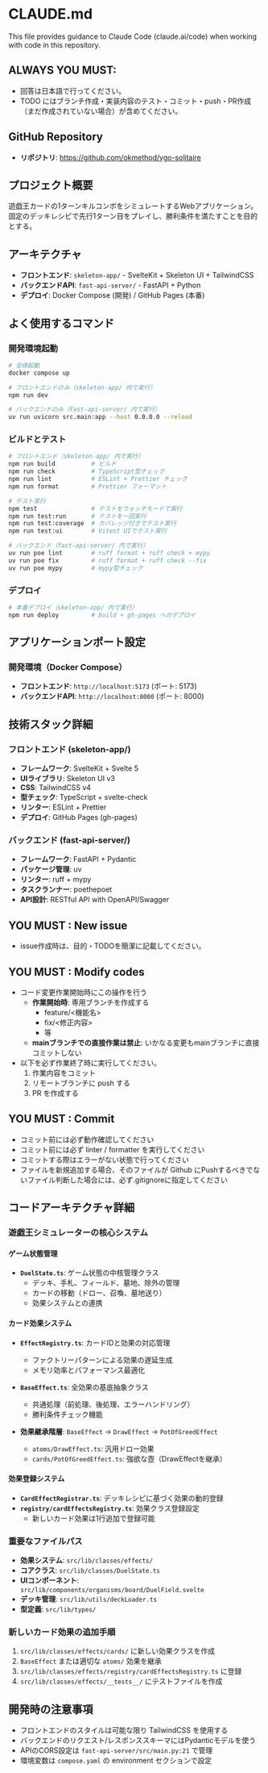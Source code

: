 # CLAUDE.md

This file provides guidance to Claude Code (claude.ai/code) when working with code in this repository.

## ALWAYS YOU MUST:
- 回答は日本語で行ってください。
- TODO にはブランチ作成・実装内容のテスト・コミット・push・PR作成（まだ作成されていない場合）が含めてください。

## GitHub Repository
- **リポジトリ**: https://github.com/okmethod/ygo-solitaire

## プロジェクト概要
遊戯王カードの1ターンキルコンボをシミュレートするWebアプリケーション。
固定のデッキレシピで先行1ターン目をプレイし、勝利条件を満たすことを目的とする。

## アーキテクチャ
- **フロントエンド**: `skeleton-app/` - SvelteKit + Skeleton UI + TailwindCSS
- **バックエンドAPI**: `fast-api-server/` - FastAPI + Python
- **デプロイ**: Docker Compose (開発) / GitHub Pages (本番)

## よく使用するコマンド

### 開発環境起動
```bash
# 全体起動
docker compose up

# フロントエンドのみ（skeleton-app/ 内で実行）
npm run dev

# バックエンドのみ（fast-api-server/ 内で実行）
uv run uvicorn src.main:app --host 0.0.0.0 --reload
```

### ビルドとテスト
```bash
# フロントエンド（skeleton-app/ 内で実行）
npm run build          # ビルド
npm run check          # TypeScript型チェック
npm run lint           # ESLint + Prettier チェック
npm run format         # Prettier フォーマット

# テスト実行
npm test               # テストをウォッチモードで実行
npm run test:run       # テストを一回実行
npm run test:coverage  # カバレッジ付きでテスト実行
npm run test:ui        # Vitest UIでテスト実行

# バックエンド（fast-api-server/ 内で実行）
uv run poe lint        # ruff format + ruff check + mypy
uv run poe fix         # ruff format + ruff check --fix
uv run poe mypy        # mypy型チェック
```

### デプロイ
```bash
# 本番デプロイ（skeleton-app/ 内で実行）
npm run deploy         # build + gh-pages へのデプロイ
```

## アプリケーションポート設定
### 開発環境（Docker Compose）
- **フロントエンド**: `http://localhost:5173` (ポート: 5173)
- **バックエンドAPI**: `http://localhost:8000` (ポート: 8000)

## 技術スタック詳細
### フロントエンド (skeleton-app/)
- **フレームワーク**: SvelteKit + Svelte 5
- **UIライブラリ**: Skeleton UI v3
- **CSS**: TailwindCSS v4
- **型チェック**: TypeScript + svelte-check
- **リンター**: ESLint + Prettier
- **デプロイ**: GitHub Pages (gh-pages)

### バックエンド (fast-api-server/)
- **フレームワーク**: FastAPI + Pydantic
- **パッケージ管理**: uv
- **リンター**: ruff + mypy
- **タスクランナー**: poethepoet
- **API設計**: RESTful API with OpenAPI/Swagger

## YOU MUST : New issue
- issue作成時は、目的・TODOを簡潔に記載してください。

## YOU MUST : Modify codes
- コード変更作業開始時にこの操作を行う
  - **作業開始時**: 専用ブランチを作成する
    - feature/<機能名>
    - fix/<修正内容>
    - 等
  - **mainブランチでの直接作業は禁止**: いかなる変更もmainブランチに直接コミットしない
- 以下を必ず作業終了時に実行してください。
  1. 作業内容をコミット
  2. リモートブランチに push する
  3. PR を作成する 

## YOU MUST : Commit
- コミット前には必ず動作確認してください
- コミット前には必ず linter / formatter を実行してください
- コミットする際はエラーがない状態で行ってください
- ファイルを新規追加する場合、そのファイルが Github にPushするべきでないファイル判断した場合には、必ず.gitignoreに指定してください

## コードアーキテクチャ詳細

### 遊戯王シミュレーターの核心システム

#### ゲーム状態管理
- **`DuelState.ts`**: ゲーム状態の中核管理クラス
  - デッキ、手札、フィールド、墓地、除外の管理
  - カードの移動（ドロー、召喚、墓地送り）
  - 効果システムとの連携

#### カード効果システム
- **`EffectRegistry.ts`**: カードIDと効果の対応管理
  - ファクトリーパターンによる効果の遅延生成
  - メモリ効率とパフォーマンス最適化

- **`BaseEffect.ts`**: 全効果の基底抽象クラス
  - 共通処理（前処理、後処理、エラーハンドリング）
  - 勝利条件チェック機能

- **効果継承階層**: `BaseEffect` → `DrawEffect` → `PotOfGreedEffect`
  - `atoms/DrawEffect.ts`: 汎用ドロー効果
  - `cards/PotOfGreedEffect.ts`: 強欲な壺（DrawEffectを継承）

#### 効果登録システム
- **`CardEffectRegistrar.ts`**: デッキレシピに基づく効果の動的登録
- **`registry/cardEffectsRegistry.ts`**: 効果クラス登録設定
  - 新しいカード効果は1行追加で登録可能

### 重要なファイルパス
- **効果システム**: `src/lib/classes/effects/`
- **コアクラス**: `src/lib/classes/DuelState.ts`
- **UIコンポーネント**: `src/lib/components/organisms/board/DuelField.svelte`
- **デッキ管理**: `src/lib/utils/deckLoader.ts`
- **型定義**: `src/lib/types/`

### 新しいカード効果の追加手順
1. `src/lib/classes/effects/cards/` に新しい効果クラスを作成
2. `BaseEffect` または適切な `atoms/` 効果を継承
3. `src/lib/classes/effects/registry/cardEffectsRegistry.ts` に登録
4. `src/lib/classes/effects/__tests__/` にテストファイルを作成

## 開発時の注意事項
- フロントエンドのスタイルは可能な限り TailwindCSS を使用する
- バックエンドのリクエスト/レスポンススキーマにはPydanticモデルを使う
- APIのCORS設定は `fast-api-server/src/main.py:21` で管理
- 環境変数は `compose.yaml` の environment セクションで設定
